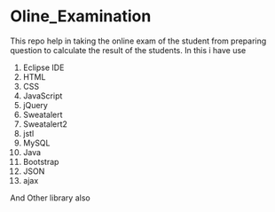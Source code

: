 # Oline_Examination
This repo help in taking the online exam of the student from preparing question to calculate the result of the students.
In this i have use
1. Eclipse IDE
2. HTML
3. CSS
4. JavaScript
5. jQuery
6. Sweatalert
7. Sweatalert2
8. jstl
9. MySQL
10. Java
11. Bootstrap
12. JSON
13. ajax

And Other library also
